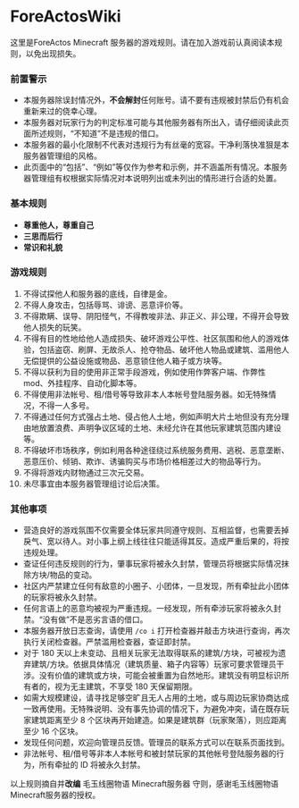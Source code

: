 # ForeActosWiki

这里是ForeActos Minecraft 服务器的游戏规则。请在加入游戏前认真阅读本规则，以免出现损失。

### 前置警示

- 本服务器除误封情况外，**不会解封**任何账号。请不要有违规被封禁后仍有机会重新来过的侥幸心理。
- 本服务器对玩家行为的判定标准可能与其他服务器有所出入，请仔细阅读此页面所述规则，“不知道”不是违规的借口。
- 本服务器的最小化限制不代表对违规行为有丝毫的宽容。干净利落快准狠是本服务器管理组的风格。
- 此页面中的“包括”、“例如”等仅作为参考和示例，并不涵盖所有情况。本服务器管理组有权根据实际情况对本说明列出或未列出的情形进行合适的处置。

### 基本规则

- **尊重他人，尊重自己**
- **三思而后行**
- **常识和礼貌**

### 游戏规则

1. 不得试探他人和服务器的底线，自律是金。
2. 不得人身攻击，包括辱骂、诽谤、恶意评价等。
3. 不得欺瞒、误导、阴阳怪气，不得教唆非法、非正义、非公理，不得开会导致他人损失的玩笑。
4. 不得有目的性地给他人造成损失、破坏游戏公平性、社区氛围和他人的游戏体验，包括盗窃、刷屏、无故杀人、抢夺物品、破坏他人物品或建筑、滥用他人无偿提供的公益设施或物品、恶意锁住他人箱子或方块等。
5. 不得以获利为目的使用非正常手段游戏，例如使用作弊客户端、作弊性 mod、外挂程序、自动化脚本等。
6. 不得使用非法帐号、租/借号等导致非本人本帐号登陆服务器。如无特殊情况，不得一人多号。
7. 不得通过任何方式强占土地、侵占他人土地，例如声明大片土地但没有充分理由地放置浪费、声明争议区域的土地、未经允许在其他玩家建筑范围内建设等。
8. 不得破坏市场秩序，例如利用各种途径绕过系统服务费用、逃税、恶意垄断、恶意压价、倾销、欺诈、诱骗购买与市场价格相差过大的物品等行为。
9. 不得将游戏内财物通过三次元交易。
10. 未尽事宜由本服务器管理组讨论后决策。

### 其他事项

- 营造良好的游戏氛围不仅需要全体玩家共同遵守规则、互相监督，也需要丢掉戾气、宽以待人。对小事上纲上线往往只能适得其反。造成严重后果的，将按违规处理。
- 查证任何违反规则的行为，肇事玩家将被永久封禁，管理员将根据实际情况抹除方块/物品的变动。
- 社区内严禁建立任何有敌意的小圈子、小团体，一旦发现，所有牵扯此小团体的玩家将被永久封禁。
- 任何言语上的恶意均被视为严重违规。一经发现，所有牵涉玩家将被永久封禁。“没有做”不是恶劣言语的借口。
- 本服务器开放日志查询，请使用 `/co i` 打开检查器并敲击方块进行查询，再次执行关闭检查器。严禁滥用检查器，查证即封禁。
- 对于 180 天以上未变动、且相关玩家无法取得联系的建筑/方块，可被视为遗弃建筑/方块。依据具体情况（建筑质量、箱子内容等）玩家可要求管理员干涉。没有价值的建筑或方块，可能会被重置为自然地形。建筑没有明显标识所有者的，视为无主建筑，不享受 180 天保留期限。
- 如需大规模建设，请寻找足够空旷且无人占用的土地，或与周边玩家协商达成一致再使用。无特殊说明、没有事先协调的情况下，为避免冲突，请在既存玩家建筑距离至少 8 个区块再开始建造。如果是建筑群（玩家聚落），则应距离至少 16 个区块。
- 发现任何问题，欢迎向管理员反馈。管理员的联系方式可以在联系页面找到。
- 非法帐号、租/借号等非本人本帐号和被封禁玩家的其他帐号登陆服务器的行为，所有牵扯的 ID 将被永久封禁。



以上规则摘自并**改编** 毛玉线圈物语 Minecraft服务器 守则，感谢毛玉线圈物语 Minecraft服务器的授权。
